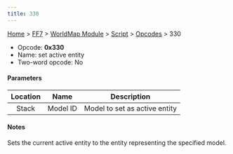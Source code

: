 ```yaml
---
title: 330
---
```


[Home](../../../../index.md) > [FF7](../../../../FF7.md) > [WorldMap Module](../../../WorldMap_Module.md) > [Script](../../Script.md) > [Opcodes](../Opcodes.md) > 330

-   Opcode: **0x330**
-   Name: set active entity
-   Two-word opcode: No

#### Parameters

| Location |   Name   |          Description          |
|:--------:|:--------:|:-----------------------------:|
|  Stack   | Model ID | Model to set as active entity |

#### Notes

Sets the current active entity to the entity representing the specified model.
